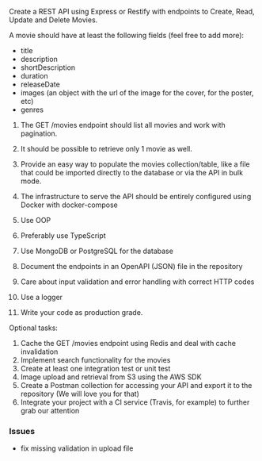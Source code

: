 Create a REST API using Express or Restify with endpoints to Create, Read, Update and Delete Movies.

A movie should have at least the following fields (feel free to add more):
- title
- description
- shortDescription
- duration
- releaseDate
- images (an object with the url of the image for the cover, for the poster, etc)
- genres
1. The GET /movies endpoint should list all movies and work with pagination.
2. It should be possible to retrieve only 1 movie as well.
3. Provide an easy way to populate the movies collection/table, like a file that could be imported directly to
the database or via the API in bulk mode.

4. The infrastructure to serve the API should be entirely configured using Docker with docker-compose
5. Use OOP
6. Preferably use TypeScript
7. Use MongoDB or PostgreSQL for the database
8. Document the endpoints in an OpenAPI (JSON) file in the repository
9. Care about input validation and error handling with correct HTTP codes
10. Use a logger
11. Write your code as production grade.

Optional tasks:
1. Cache the GET /movies endpoint using Redis and deal with cache invalidation
2. Implement search functionality for the movies
3. Create at least one integration test or unit test
4. Image upload and retrieval from S3 using the AWS SDK
5. Create a Postman collection for accessing your API and export it to the repository (We will love you for
that)
6. Integrate your project with a CI service (Travis, for example) to further grab our attention


### Issues

- fix missing validation in upload file